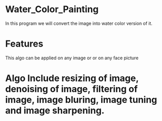# Water_Color_Painting

In this program we will convert the image into water color version
of it.
# Features
 This algo can be applied on any image or or on any face picture
 # Algo Include resizing of image, denoising of image, filtering of image, image bluring, image tuning and image sharpening.
